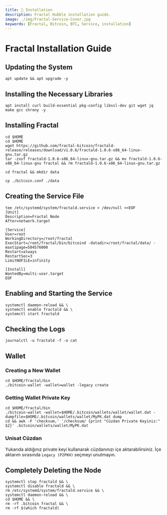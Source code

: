 ```yaml
---
title: 💾 Installation
description: Fractal Hubble installation guide.
image: ./img/Fractal-Service-Cover.jpg
keywords: [Fractal, Bitcoin, BTC, Service, installation]
---
```


# Fractal Installation Guide

## Updating the System
```shell
apt update && apt upgrade -y
```

## Installing the Necessary Libraries
```shell
apt install curl build-essential pkg-config libssl-dev git wget jq make gcc chrony -y
```

## Installing Fractal
```shell
cd $HOME
cd $HOME
wget https://github.com/fractal-bitcoin/fractald-release/releases/download/v1.0.6/fractald-1.0.6-x86_64-linux-gnu.tar.gz
tar -zxvf fractald-1.0.6-x86_64-linux-gnu.tar.gz && mv fractald-1.0.6-x86_64-linux-gnu fractal && rm fractald-1.0.6-x86_64-linux-gnu.tar.gz
```
```shell
cd fractal && mkdir data
```

```shell
cp ./bitcoin.conf ./data
```

## Creating the Service File
```shell
tee /etc/systemd/system/fractald.service > /dev/null <<EOF
[Unit]
Description=Fractal Node
After=network.target

[Service]
User=root
WorkingDirectory=/root/fractal
ExecStart=/root/fractal/bin/bitcoind -datadir=/root/fractal/data/ -maxtipage=504576000
Restart=always
RestartSec=3
LimitNOFILE=infinity

[Install]
WantedBy=multi-user.target
EOF
```

## Enabling and Starting the Service
```shell
systemctl daemon-reload && \
systemctl enable fractald && \
systemctl start fractald
```

## Checking the Logs
```shell
journalctl -u fractald -f -o cat
```

## Wallet

### Creating a New Wallet
```shell
cd $HOME/fractal/bin
./bitcoin-wallet -wallet=wallet -legacy create
```

### Getting Wallet Private Key
```shell
cd $HOME/fractal/bin
./bitcoin-wallet -wallet=$HOME/.bitcoin/wallets/wallet/wallet.dat -dumpfile=$HOME/.bitcoin/wallets/wallet/MyPK.dat dump
cd && awk -F 'checksum,' '/checksum/ {print "Cüzdan Private Keyiniz:" $2}' .bitcoin/wallets/wallet/MyPK.dat
```

### Unisat Cüzdan

Yukarıda aldığınız private keyi kullanarak cüzdanınızı içe aktarabilirsiniz. İçe aktarım sırasında `Legacy (P2PKH)` seçmeyi unutmayın.

## Completely Deleting the Node
```shell
systemctl stop fractald && \
systemctl disable fractald && \
rm /etc/systemd/system/fractald.service && \
systemctl daemon-reload && \
cd $HOME && \
rm -rf .bitcoin fractal && \
rm -rf $(which fractald)
```
